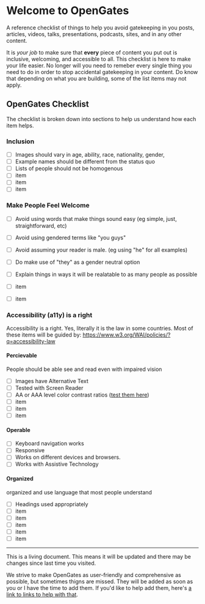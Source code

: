 # Welcome to OpenGates
A reference checklist of things to help you avoid gatekeeping in you posts, articles, videos, talks, presentations, podcasts, sites, and in any other content.

It is _your job_ to make sure that **every** piece of content you put out is inclusive, welcoming, and accessible to all. This checklist is here to make your life easier. No longer will you need to remeber every single thing you need to do in order to stop accidental gatekeeping in your content. Do know that depending on what you are building, some of the list items may not apply.

## OpenGates Checklist
 
The checklist is broken down into sections to help us understand how each item helps.

### Inclusion
 - [ ] Images should vary in age, ability, race, nationality, gender, 
 - [ ] Example names should be different from the status quo
 - [ ] Lists of people should not be homogenous
 - [ ] item
 - [ ] item
 - [ ] item

### Make People Feel Welcome
 - [ ] Avoid using words that make things sound easy (eg simple, just, straightforward, etc)
 - [ ] Avoid using gendered terms like "you guys"
 - [ ] Avoid assuming your reader is male. (eg using "he" for all examples)
 - [ ] Do make use of "they" as a gender neutral option
 - [ ] Explain things in ways it will be realatable to as many people as possible
 - [ ] item
 - [ ] item


### Accessibility (a11y) is a right
Accessibility is a right. Yes, literally it is the law in some countries.
Most of these items will be guided by: https://www.w3.org/WAI/policies/?q=accessibility-law
#### Percievable
People should be able see and read even with impaired vision
 - [ ] Images have Alternative Text
 - [ ] Tested with Screen Reader
 - [ ] AA or AAA level color contrast ratios ([test them here](http://colorsafe.co/))
 - [ ] item
 - [ ] item
 - [ ] item

#### Operable
 - [ ] Keyboard navigation works
 - [ ] Responsive
 - [ ] Works on different devices and browsers.
 - [ ] Works with Assistive Technology

#### Organized
organized and use language that most people understand
 - [ ] Headings used appropriately
 - [ ] item
 - [ ] item
 - [ ] item
 - [ ] item
 - [ ] item

---
This is a living document. This means it will be updated and there may be changes since last time you visited. 

We strive to make OpenGates as user-friendly and comprehensive as possible, but sometimes thigns are missed. They will be added as soon as you or I have the time to add them. If you'd like to help add them, here's [a link to links to help with that](https://github.com/VickiLanger/AntiGatekeep/blob/main/faq.md#but-you-dont-have-this-very-important-item).
